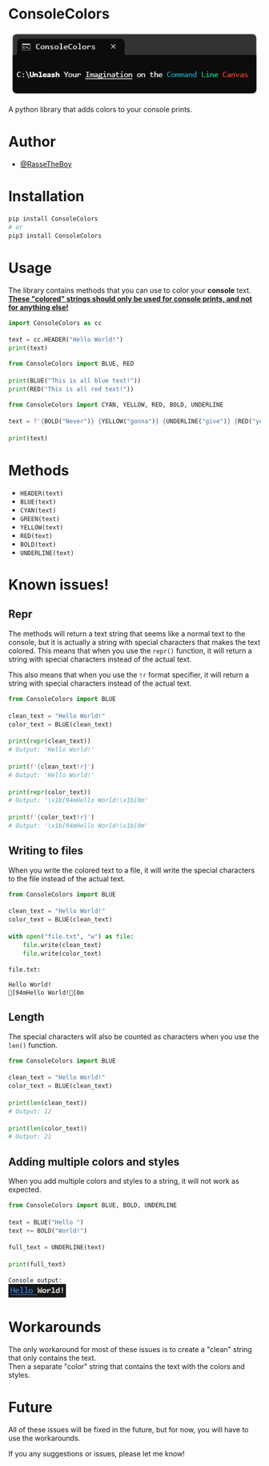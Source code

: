 ConsoleColors
=============

<p align="center">
    <img src="Images/Logo/ConsoleColorsLogo.png" width=500>
</p>

A python library that adds colors to your console prints.

# Author

- [@RasseTheBoy](https://github.com/RasseTheBoy)

# Installation

```bash
pip install ConsoleColors
# or
pip3 install ConsoleColors
```

# Usage

The library contains methods that you can use to color your **console** text.  
[**These "colored" strings should only be used for console prints, and not for anything else!**](#known-issues)

```python
import ConsoleColors as cc

text = cc.HEADER("Hello World!")
print(text)
```

```python
from ConsoleColors import BLUE, RED

print(BLUE("This is all blue text!"))
print(RED("This is all red text!"))
```

```python
from ConsoleColors import CYAN, YELLOW, RED, BOLD, UNDERLINE

text = f'{BOLD("Never")} {YELLOW("gonna")} {UNDERLINE("give")} {RED("you")} {CYAN("up")}!'

print(text)
```

# Methods

- `HEADER(text)`
- `BLUE(text)`
- `CYAN(text)`
- `GREEN(text)`
- `YELLOW(text)`
- `RED(text)`
- `BOLD(text)`
- `UNDERLINE(text)`

# Known issues!

## Repr

The methods will return a text string that seems like a normal text to the console, but it is actually a string with special characters that makes the text colored. This means that when you use the `repr()` function, it will return a string with special characters instead of the actual text.

This also means that when you use the `!r` format specifier, it will return a string with special characters instead of the actual text.

```python
from ConsoleColors import BLUE

clean_text = "Hello World!"
color_text = BLUE(clean_text)

print(repr(clean_text))
# Output: 'Hello World!'

print(f'{clean_text!r}')
# Output: 'Hello World!'

print(repr(color_text))
# Output: '\x1b[94mHello World!\x1b[0m'

print(f'{color_text!r}')
# Output: '\x1b[94mHello World!\x1b[0m'
```

## Writing to files

When you write the colored text to a file, it will write the special characters to the file instead of the actual text.

```python
from ConsoleColors import BLUE

clean_text = "Hello World!"
color_text = BLUE(clean_text)

with open("file.txt", "w") as file:
    file.write(clean_text)
    file.write(color_text)
```

`file.txt:`
```
Hello World!
[94mHello World![0m
```

## Length

The special characters will also be counted as characters when you use the `len()` function.

```python
from ConsoleColors import BLUE

clean_text = "Hello World!"
color_text = BLUE(clean_text)

print(len(clean_text))
# Output: 12

print(len(color_text))
# Output: 21
```

## Adding multiple colors and styles

When you add multiple colors and styles to a string, it will not work as expected.

```python
from ConsoleColors import BLUE, BOLD, UNDERLINE

text = BLUE("Hello ")
text += BOLD("World!")

full_text = UNDERLINE(text)

print(full_text)
```

`Console output:`  
![Console output](Images/Other/invalid_output.png)


# Workarounds

The only workaround for most of these issues is to create a "clean" string that only contains the text.  
Then a separate "color" string that contains the text with the colors and styles.

# Future

All of these issues will be fixed in the future, but for now, you will have to use the workarounds.

If you any suggestions or issues, please let me know!
